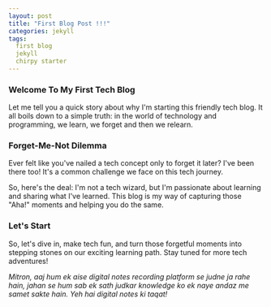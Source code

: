 ```yaml
---
layout: post
title: "First Blog Post !!!"
categories: jekyll
tags:
  first blog
  jekyll
  chirpy starter
---
```


### Welcome To My First Tech Blog

Let me tell you a quick story about why I'm starting this friendly tech blog. It all boils down to
a simple truth: in the world of technology and programming, we learn, we forget and then we relearn.


### Forget-Me-Not Dilemma

Ever felt like you've nailed a tech concept only to forget it later? I've been there too! It's a
common challenge we face on this tech journey.

So, here's the deal: I'm not a tech wizard, but I'm passionate about learning and sharing what I've
learned. This blog is my way of capturing those "Aha!" moments and helping you do the same.

### Let's Start

So, let's dive in, make tech fun, and turn those forgetful moments into stepping stones on our
exciting learning path. Stay tuned for more tech adventures!


_Mitron, aaj hum ek aise digital notes recording platform se judne ja rahe hain, jahan se hum sab
ek sath judkar knowledge ko ek naye andaz me samet sakte hain. Yeh hai digital notes ki taqat!_